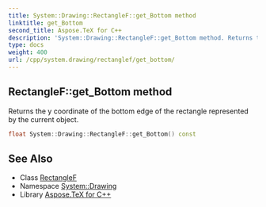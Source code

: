 ```yaml
---
title: System::Drawing::RectangleF::get_Bottom method
linktitle: get_Bottom
second_title: Aspose.TeX for C++
description: 'System::Drawing::RectangleF::get_Bottom method. Returns the y coordinate of the bottom edge of the rectangle represented by the current object in C++.'
type: docs
weight: 400
url: /cpp/system.drawing/rectanglef/get_bottom/
---
```

## RectangleF::get_Bottom method


Returns the y coordinate of the bottom edge of the rectangle represented by the current object.

```cpp
float System::Drawing::RectangleF::get_Bottom() const
```

## See Also

* Class [RectangleF](../)
* Namespace [System::Drawing](../../)
* Library [Aspose.TeX for C++](../../../)
